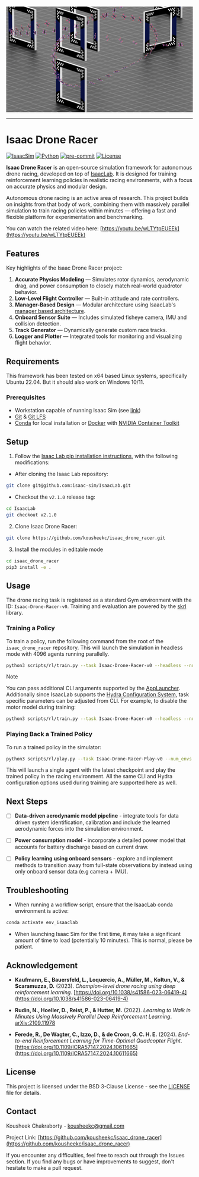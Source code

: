 ![Isaac Drone Racer](media/motion_trace1.jpg)

---

# Isaac Drone Racer

[![IsaacSim](https://img.shields.io/badge/IsaacSim-4.5.0-silver.svg)](https://docs.isaacsim.omniverse.nvidia.com/latest/index.html)
[![Python](https://img.shields.io/badge/python-3.10-blue.svg)](https://docs.python.org/3/whatsnew/3.10.html)
[![pre-commit](https://img.shields.io/github/actions/workflow/status/isaac-sim/IsaacLab/pre-commit.yaml?logo=pre-commit&logoColor=white&label=pre-commit&color=brightgreen)](https://github.com/kousheekc/isaac_drone_racer/blob/master/.github/workflows/pre-commit.yaml)
[![License](https://img.shields.io/badge/license-BSD--3-yellow.svg)](https://opensource.org/licenses/BSD-3-Clause)

**Isaac Drone Racer** is an open-source simulation framework for autonomous drone racing, developed on top of [IsaacLab](https://github.com/isaac-sim/IsaacLab). It is designed for training reinforcement learning policies in realistic racing environments, with a focus on accurate physics and modular design.

Autonomous drone racing is an active area of research. This project builds on insights from that body of work, combining them with massively parallel simulation to train racing policies within minutes — offering a fast and flexible platform for experimentation and benchmarking.

You can watch the related video here: [https://youtu.be/wLTYtpEUEEk](https://youtu.be/wLTYtpEUEEk)

## Features

Key highlights of the Isaac Drone Racer project:

1. **Accurate Physics Modeling** — Simulates rotor dynamics, aerodynamic drag, and power consumption to closely match real-world quadrotor behavior.
2. **Low-Level Flight Controller** — Built-in attitude and rate controllers.
3. **Manager-Based Design** — Modular architecture using IsaacLab's [manager based architecture](https://isaac-sim.github.io/IsaacLab/main/source/refs/reference_architecture/index.html#manager-based).
4. **Onboard Sensor Suite** — Includes simulated fisheye camera, IMU and collision detection.
5. **Track Generator** — Dynamically generate custom race tracks.
6. **Logger and Plotter** — Integrated tools for monitoring and visualizing flight behavior.

## Requirements
This framework has been tested on x64 based Linux systems, specifically Ubuntu 22.04. But it should also work on Windows 10/11.

### Prerequisites
- Workstation capable of running Isaac Sim (see [link](https://github.com/isaac-sim/IsaacSim?tab=readme-ov-file#prerequisites-and-environment-setup))
- [Git](https://git-scm.com/downloads) & [Git LFS](https://git-lfs.com)
- [Conda](https://www.anaconda.com/docs/getting-started/miniconda/install) for local installation or [Docker](https://docs.docker.com/engine/install/ubuntu/) with [NVIDIA Container Toolkit](https://docs.nvidia.com/datacenter/cloud-native/container-toolkit/latest/install-guide.html)

## Setup
1. Follow the [Isaac Lab pip installation instructions](https://isaac-sim.github.io/IsaacLab/main/source/setup/installation/pip_installation.html), with the following modifications:
- After cloning the Isaac Lab repository:
```bash
git clone git@github.com:isaac-sim/IsaacLab.git
```

- Checkout the `v2.1.0` release tag:
```bash
cd IsaacLab
git checkout v2.1.0
```

2. Clone Isaac Drone Racer:
```bash
git clone https://github.com/kousheekc/isaac_drone_racer.git
```

3. Install the modules in editable mode
```bash
cd isaac_drone_racer
pip3 install -e .
```

## Usage
The drone racing task is registered as a standard Gym environment with the ID: `Isaac-Drone-Racer-v0`. Training and evaluation are powered by the [skrl](https://github.com/Toni-SM/skrl) library.

### Training a Policy

To train a policy, run the following command from the root of the `isaac_drone_racer` repository. This will launch the simulation in headless mode with 4096 agents running parallelly.

```bash
python3 scripts/rl/train.py --task Isaac-Drone-Racer-v0 --headless --num_envs 4096
```

> [!NOTE]
>    You can pass additional CLI arguments supported by the [AppLauncher](https://isaac-sim.github.io/IsaacLab/main/source/tutorials/00_sim/launch_app.html). Additionally since IsaacLab supports the [Hydra Configuration System](https://isaac-sim.github.io/IsaacLab/main/source/features/hydra.html), task specific parameters can be adjusted from CLI.
>    For example, to disable the motor model during training:
>   ```bash
>   python3 scripts/rl/train.py --task Isaac-Drone-Racer-v0 --headless --num_envs 4096 env.actions.control_action.use_motor_model=False
>   ```

### Playing Back a Trained Policy
To run a trained policy in the simulator:

```bash
python3 scripts/rl/play.py --task Isaac-Drone-Racer-Play-v0 --num_envs 1
```

This will launch a single agent with the latest checkpoint and play the trained policy in the racing environment. All the same CLI and Hydra configuration options used during training are supported here as well.

## Next Steps

- [ ] **Data-driven aerodynamic model pipeline** - integrate tools for data driven system identification, calibration and include the learned aerodynamic forces into the simulation environment.
- [ ] **Power consumption model**  - incorporate a detailed power model that accounts for battery discharge based on current draw.
- [ ] **Policy learning using onboard sensors** - explore and implement methods to transition away from full-state observations by instead using only onboard sensor data (e.g camera + IMU).


## Troubleshooting
- When running a workflow script, ensure that the IsaacLab conda environment is active:
```bash
conda activate env_isaaclab
```
- When launching Isaac Sim for the first time, it may take a significant amount of time to load (potentially 10 minutes). This is normal, please be patient.

## Acknowledgement

- **Kaufmann, E., Bauersfeld, L., Loquercio, A., Müller, M., Koltun, V., & Scaramuzza, D.** (2023).
  *Champion-level drone racing using deep reinforcement learning*.
  [https://doi.org/10.1038/s41586-023-06419-4](https://doi.org/10.1038/s41586-023-06419-4)

- **Rudin, N., Hoeller, D., Reist, P., & Hutter, M.** (2022).
  *Learning to Walk in Minutes Using Massively Parallel Deep Reinforcement Learning*.
  [arXiv:2109.11978](https://arxiv.org/abs/2109.11978)

- **Ferede, R., De Wagter, C., Izzo, D., & de Croon, G. C. H. E.** (2024).
  *End-to-end Reinforcement Learning for Time-Optimal Quadcopter Flight*.
  [https://doi.org/10.1109/ICRA57147.2024.10611665](https://doi.org/10.1109/ICRA57147.2024.10611665)

## License
This project is licensed under the BSD 3-Clause License - see the [LICENSE](https://github.com/kousheekc/isaac_drone_racer/blob/master/LICENSE) file for details.

## Contact
Kousheek Chakraborty - kousheekc@gmail.com

Project Link: [https://github.com/kousheekc/isaac_drone_racer](https://github.com/kousheekc/isaac_drone_racer)

If you encounter any difficulties, feel free to reach out through the Issues section. If you find any bugs or have improvements to suggest, don't hesitate to make a pull request.
